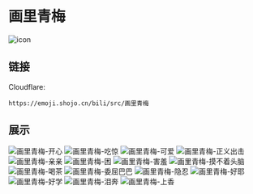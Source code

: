 # 画里青梅
![icon](https://emoji.shojo.cn/bili/src/画里青梅/icon.png)
## 链接
Cloudflare:
```
https://emoji.shojo.cn/bili/src/画里青梅
```
## 展示
![画里青梅-开心](https://emoji.shojo.cn/bili/src/画里青梅/画里青梅-开心.png)
![画里青梅-吃惊](https://emoji.shojo.cn/bili/src/画里青梅/画里青梅-吃惊.png)
![画里青梅-可爱](https://emoji.shojo.cn/bili/src/画里青梅/画里青梅-可爱.png)
![画里青梅-正义出击](https://emoji.shojo.cn/bili/src/画里青梅/画里青梅-正义出击.png)
![画里青梅-亲亲](https://emoji.shojo.cn/bili/src/画里青梅/画里青梅-亲亲.png)
![画里青梅-困](https://emoji.shojo.cn/bili/src/画里青梅/画里青梅-困.png)
![画里青梅-害羞](https://emoji.shojo.cn/bili/src/画里青梅/画里青梅-害羞.png)
![画里青梅-摸不着头脑](https://emoji.shojo.cn/bili/src/画里青梅/画里青梅-摸不着头脑.png)
![画里青梅-喝茶](https://emoji.shojo.cn/bili/src/画里青梅/画里青梅-喝茶.png)
![画里青梅-委屈巴巴](https://emoji.shojo.cn/bili/src/画里青梅/画里青梅-委屈巴巴.png)
![画里青梅-隐忍](https://emoji.shojo.cn/bili/src/画里青梅/画里青梅-隐忍.png)
![画里青梅-好耶](https://emoji.shojo.cn/bili/src/画里青梅/画里青梅-好耶.png)
![画里青梅-好学](https://emoji.shojo.cn/bili/src/画里青梅/画里青梅-好学.png)
![画里青梅-泪奔](https://emoji.shojo.cn/bili/src/画里青梅/画里青梅-泪奔.png)
![画里青梅-上香](https://emoji.shojo.cn/bili/src/画里青梅/画里青梅-上香.png)
